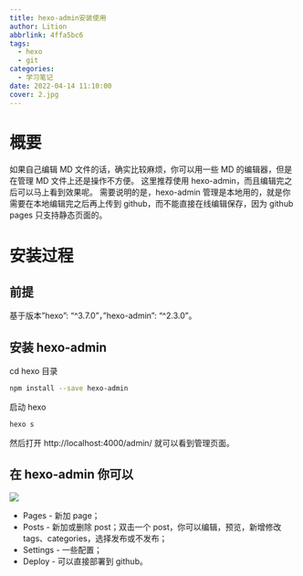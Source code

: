 ```yaml
---
title: hexo-admin安装使用
author: Lition
abbrlink: 4ffa5bc6
tags:
  - hexo
  - git
categories:
  - 学习笔记
date: 2022-04-14 11:10:00
cover: 2.jpg
---
```

# 概要

如果自己编辑 MD 文件的话，确实比较麻烦，你可以用一些 MD 的编辑器，但是在管理 MD 文件上还是操作不方便。
这里推荐使用 hexo-admin，而且编辑完之后可以马上看到效果呢。
需要说明的是，hexo-admin 管理是本地用的，就是你需要在本地编辑完之后再上传到 github，而不能直接在线编辑保存，因为 github pages 只支持静态页面的。

# 安装过程

## 前提
基于版本”hexo”: “^3.7.0”，”hexo-admin”: “^2.3.0”。

## 安装 hexo-admin
cd hexo 目录

``` bash
npm install --save hexo-admin
```

启动 hexo
``` bash
hexo s
```
然后打开 http://localhost:4000/admin/ 就可以看到管理页面。

## 在 hexo-admin 你可以

![](1.png)

* Pages - 新加 page；
* Posts - 新加或删除 post；双击一个 post，你可以编辑，预览，新增修改 tags、categories，选择发布或不发布；
* Settings - 一些配置；
* Deploy - 可以直接部署到 github。